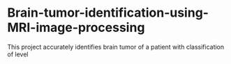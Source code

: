 # Brain-tumor-identification-using-MRI-image-processing
This project accurately identifies brain tumor of a patient with classification of level 
